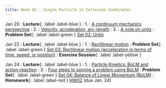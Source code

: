 ```yaml
---
title: Week 02 - Single Particle in Cartesian Coodinates
---
```


Jan 20
: **Lecture**{: .label .label-blue }
: 1. : [A continuum mechanics perspective](#)
: 2. : [Velocity, acceleration, arc-length](#)
: 3. : [A note on units](#)
: **Problem Set**{: .label .label-green } [Set 02: Units](#)

Jan 22
: **Lecture**{: .label .label-blue }
: 1. : [Rectilinear motion](#)
: **Problem Set**{: .label .label-green } [Set 03: Rectilinear motion (acceleration in terms of time, speed, or position)](#)
: **Exercise Session**{: .label .label-yellow } 

Jan 24
: **Lecture**{: .label .label-blue }
: 1. : [Particle Kinetics: BoLM and action-reaction](#)
: 2. : [Four steps to solving a problem using BoLM](#)
: **Problem Set**{: .label .label-green } [Set 04: Balance of Linear Momentum (BoLM)](#)
: **Homework**{: .label .label-red } [HW02](#) (due Jan. 24)
